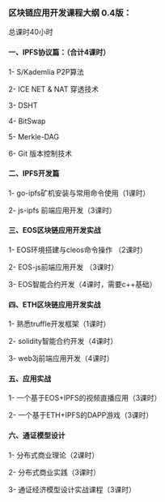 ### 区块链应用开发课程大纲 0.4版：
总课时40小时

#### 一、IPFS协议篇：（合计4课时）
1- S/Kademlia P2P算法

2- ICE NET & NAT 穿透技术

3- DSHT

4- BitSwap

5- Merkle-DAG

6- Git 版本控制技术

#### 二、IPFS开发篇
1- go-ipfs矿机安装与常用命令使用（1课时）

2- js-ipfs 前端应用开发（3课时）

#### 三、EOS区块链应用开发实战
1- EOS环境搭建与cleos命令操作 （2课时）

2- EOS-js前端应用开发 （3课时）

3- EOS智能合约开发（4课时，需要c++基础）

#### 四、ETH区块链应用开发实战
1- 熟悉truffle开发框架（1课时）

2- solidity智能合约开发（4课时）

3- web3j前端应用开发（4课时）

#### 五、应用实战
1- 一个基于EOS+IPFS的视频直播应用（3课时）

2- 一个基于ETH+IPFS的DAPP游戏（3课时）

#### 六、通证模型设计
1- 分布式商业理论（2课时）

2- 分布式商业实践（3课时）

3- 通证经济模型设计实战课程（3课时）
